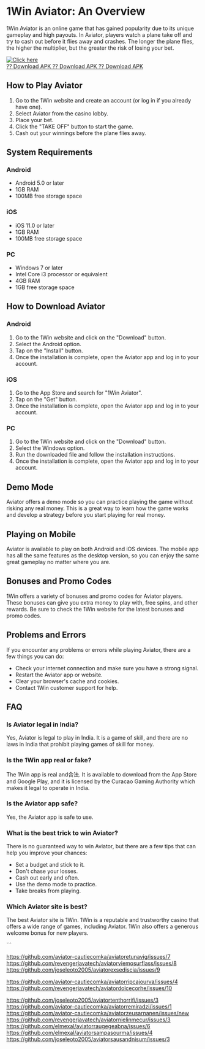 # 1Win Aviator: An Overview

1Win Aviator is an online game that has gained popularity due to its
unique gameplay and high payouts. In Aviator, players watch a plane take
off and try to cash out before it flies away and crashes. The longer the
plane flies, the higher the multiplier, but the greater the risk of
losing your bet.

[![Click
here](https://readscoops.com/wp-content/uploads/2023/03/Readscoop-aviator-1-1.jpg)](https://traff.sbs/deff)\
[?? Download APK ?? Download APK ?? Download
APK](https://traff.sbs/deff)

## How to Play Aviator

1.  Go to the 1Win website and create an account (or log in if you
    already have one).
2.  Select Aviator from the casino lobby.
3.  Place your bet.
4.  Click the "TAKE OFF" button to start the game.
5.  Cash out your winnings before the plane flies away.

## System Requirements

### Android

-   Android 5.0 or later
-   1GB RAM
-   100MB free storage space

### iOS

-   iOS 11.0 or later
-   1GB RAM
-   100MB free storage space

### PC

-   Windows 7 or later
-   Intel Core i3 processor or equivalent
-   4GB RAM
-   1GB free storage space

## How to Download Aviator

### Android

1.  Go to the 1Win website and click on the "Download" button.
2.  Select the Android option.
3.  Tap on the "Install" button.
4.  Once the installation is complete, open the Aviator app and log in
    to your account.

### iOS

1.  Go to the App Store and search for "1Win Aviator".
2.  Tap on the "Get" button.
3.  Once the installation is complete, open the Aviator app and log in
    to your account.

### PC

1.  Go to the 1Win website and click on the "Download" button.
2.  Select the Windows option.
3.  Run the downloaded file and follow the installation instructions.
4.  Once the installation is complete, open the Aviator app and log in
    to your account.

## Demo Mode

Aviator offers a demo mode so you can practice playing the game without
risking any real money. This is a great way to learn how the game works
and develop a strategy before you start playing for real money.

## Playing on Mobile

Aviator is available to play on both Android and iOS devices. The mobile
app has all the same features as the desktop version, so you can enjoy
the same great gameplay no matter where you are.

## Bonuses and Promo Codes

1Win offers a variety of bonuses and promo codes for Aviator players.
These bonuses can give you extra money to play with, free spins, and
other rewards. Be sure to check the 1Win website for the latest bonuses
and promo codes.

## Problems and Errors

If you encounter any problems or errors while playing Aviator, there are
a few things you can do:

-   Check your internet connection and make sure you have a strong
    signal.
-   Restart the Aviator app or website.
-   Clear your browser\'s cache and cookies.
-   Contact 1Win customer support for help.

## FAQ

### Is Aviator legal in India?

Yes, Aviator is legal to play in India. It is a game of skill, and there
are no laws in India that prohibit playing games of skill for money.

### Is the 1Win app real or fake?

The 1Win app is real and合法. It is available to download from the App
Store and Google Play, and it is licensed by the Curacao Gaming
Authority which makes it legal to operate in India.

### Is the Aviator app safe?

Yes, the Aviator app is safe to use.

### What is the best trick to win Aviator?

There is no guaranteed way to win Aviator, but there are a few tips that
can help you improve your chances:

-   Set a budget and stick to it.
-   Don\'t chase your losses.
-   Cash out early and often.
-   Use the demo mode to practice.
-   Take breaks from playing.

### Which Aviator site is best?

The best Aviator site is 1Win. 1Win is a reputable and trustworthy
casino that offers a wide range of games, including Aviator. 1Win also
offers a generous welcome bonus for new players.

\`\`\`

https://github.com/aviator-cautiecomka/aviatoretunavig/issues/7
https://github.com/revengerjavatech/aviatorviemosurflass/issues/8
https://github.com/joseleoto2005/aviatorexsediscia/issues/9


https://github.com/aviator-cautiecomka/aviatorripcajourva/issues/4
https://github.com/revengerjavatech/aviatordolcecorhe/issues/10

https://github.com/joseleoto2005/aviatortenthorrifi/issues/3
https://github.com/aviator-cautiecomka/aviatorremiradzi/issues/1
https://github.com/aviator-cautiecomka/aviatorzeusarnanen/issues/new
https://github.com/revengerjavatech/aviatornielinmecur/issues/3
https://github.com/elmexal/aviatorraugegeabna/issues/6
https://github.com/elmexal/aviatorsampasourma/issues/4
https://github.com/joseleoto2005/aviatorsausandnisum/issues/3
